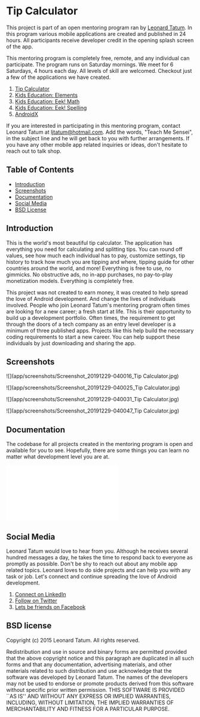 # Tip Calculator

This project is part of an open mentoring program ran by [Leonard Tatum](https://www.linkedin.com/in/leonard-tatum-768850105/). 
In this program various mobile applications are created and published in 24 hours. All participants receive
developer credit in the opening splash screen of the app.

This mentoring program is completely free, remote, and any individual can participate. The program runs on Saturday
mornings. We meet for 6 Saturdays, 4 hours each day. All levels of skill are welcomed. Checkout just a
few of the applications we have created.

1. [Tip Calculator](https://play.google.com/store/apps/details?id=com.blog.ljtatum.tipcalculator)
2. [Kids Education: Elements](https://play.google.com/store/apps/details?id=com.blog.ljtatum.elements)
3. [Kids Education: Eek! Math](https://play.google.com/store/apps/details?id=com.blog.ljtatum.eekmathi)
4. [Kids Education: Eek! Spelling](https://play.google.com/store/apps/details?id=com.blog.ljtatum.eekspellingi)
5. [AndroidX](https://play.google.com/store/apps/details?id=com.blog.ljtatum.androidx)

If you are interested in participating in this mentoring program, contact Leonard Tatum at ljtatum@hotmail.com.
Add the words, "Teach Me Sensei", in the subject line and he will get back to you with further arrangements. If
you have any other mobile app related inquiries or ideas, don't hesitate to reach out to talk shop.

## Table of Contents

* [Introduction](#introduction)
* [Screenshots](#screenshots)
* [Documentation](#documentation)
* [Social Media](#social-media)
* [BSD License](#bsd-license)

<a name="introduction"></a>
## Introduction

This is the world's most beautiful tip calculator. The application has everything you need for 
calculating and splitting tips. You can round off values, see how much each individual has to pay,
customize settings, tip history to track how much you are tipping and where, tipping guide for
other countries around the world, and more! Everything is free to use, no gimmicks. No obstructive
ads, no in-app purchases, no pay-to-play monetization models. Everything is completely free. 

This project was not created to earn money, it was created to help spread the love of Android
development. And change the lives of individuals involved. People who join Leonard Tatum's mentoring 
program often times are looking for a new career; a fresh start at life. This is their opportunity
to build up a development portfolio. Often times, the requirement to get through the doors of a tech
company as an entry level developer is a minimum of three published apps. Projects like this help
build the necessary coding requirements to start a new career. You can help support these
individuals by just downloading and sharing the app.

<a name="screenshots"></a>
## Screenshots

![](app/screenshots/Screenshot_20191229-040016_Tip Calculator.jpg)

![](app/screenshots/Screenshot_20191229-040025_Tip Calculator.jpg)

![](app/screenshots/Screenshot_20191229-040031_Tip Calculator.jpg)

![](app/screenshots/Screenshot_20191229-040047_Tip Calculator.jpg)

<a name="documentation"></a>
## Documentation

The codebase for all projects created in the mentoring program is open and available for you to see.
Hopefully, there are some things you can learn no matter what development level you are at.

![](app/docs/index.html)

<a name="social-media"></a>
## Social Media

Leonard Tatum would love to hear from you. Although he receives several hundred messages a day,
he takes the time to respond back to everyone as promptly as possible. Don't be shy to reach out
about any mobile app related topics. Leonard loves to do side projects and can help you with any
task or job. Let's connect and continue spreading the love of Android development.

1. [Connect on LinkedIn](https://www.linkedin.com/in/leonard-tatum-768850105/)
2. [Follow on Twitter](https://twitter.com/drxeno02?lang=en)
3. [Lets be friends on Facebook](https://www.facebook.com/drxeno02)

<a name="bsd-license"></a>
## BSD license
Copyright (c) 2015 Leonard Tatum. All rights reserved.

Redistribution and use in source and binary forms are permitted provided that the above 
copyright notice and this paragraph are duplicated in all such forms and that any documentation, 
advertising materials, and other materials related to such distribution and use acknowledge that 
the software was developed by Leonard Tatum. The names of the developers may not be used to endorse 
or promote products derived from this software without specific prior written permission. 
THIS SOFTWARE IS PROVIDED ``AS IS'' AND WITHOUT ANY EXPRESS OR IMPLIED WARRANTIES, INCLUDING, 
WITHOUT LIMITATION, THE IMPLIED WARRANTIES OF MERCHANTABILITY AND FITNESS FOR A PARTICULAR PURPOSE.
